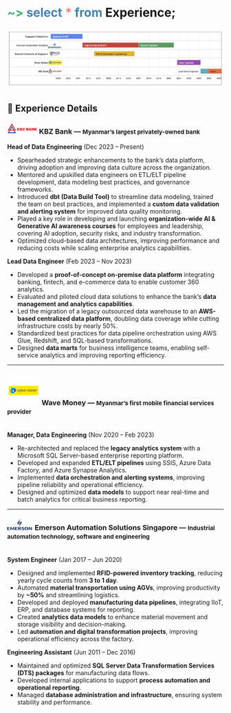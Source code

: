 
# <span style="color:MediumSeaGreen">~></span> <span style="color:SteelBlue">select</span> <span style="color:Salmon">*</span> <span style="color:SteelBlue">from</span> **Experience;**

![A chart of my education and career in timeline format.](/assets/images/career-timeline.jpg)

## **🧬 Experience Details**

### ![](/assets/images/KBZ_Bank_logo_mini.png) **KBZ Bank** — <small>Myanmar’s largest privately-owned bank</small>  
**Head of Data Engineering** (Dec 2023 – Present)  
- Spearheaded strategic enhancements to the bank’s data platform, driving adoption and improving data culture across the organization.  
- Mentored and upskilled data engineers on ETL/ELT pipeline development, data modeling best practices, and governance frameworks.  
- Introduced **dbt (Data Build Tool)** to streamline data modeling, trained the team on best practices, and implemented a **custom data validation and alerting system** for improved data quality monitoring.
- Played a key role in developing and launching **organization-wide AI & Generative AI awareness courses** for employees and leadership, covering AI adoption, security risks, and industry transformation.  
- Optimized cloud-based data architectures, improving performance and reducing costs while scaling enterprise analytics capabilities.  

**Lead Data Engineer** (Feb 2023 – Nov 2023)  
- Developed a **proof-of-concept on-premise data platform** integrating banking, fintech, and e-commerce data to enable customer 360 analytics.  
- Evaluated and piloted cloud data solutions to enhance the bank’s **data management and analytics capabilities**.  
- Led the migration of a legacy outsourced data warehouse to an **AWS-based centralized data platform**, doubling data coverage while cutting infrastructure costs by nearly 50%.  
- Standardized best practices for data pipeline orchestration using AWS Glue, Redshift, and SQL-based transformations.  
- Designed **data marts** for business intelligence teams, enabling self-service analytics and improving reporting efficiency.  

---

### ![](/assets/images/WaveMoney-logo-mini.png) **Wave Money** — <small>Myanmar’s first mobile financial services provider</small> <br/><br/>

**Manager, Data Engineering** (Nov 2020 – Feb 2023)  
- Re-architected and replaced the **legacy analytics system** with a Microsoft SQL Server-based enterprise reporting platform.  
- Developed and expanded **ETL/ELT pipelines** using SSIS, Azure Data Factory, and Azure Synapse Analytics.  
- Implemented **data orchestration and alerting systems**, improving pipeline reliability and operational efficiency.  
- Designed and optimized **data models** to support near real-time and batch analytics for critical business reporting.  

---

### ![](/assets/images/emerson-logo-mini.png) **Emerson Automation Solutions Singapore** — <small>Industrial automation technology, software and engineering </small> <br/><br/>

**System Engineer** (Jan 2017 – Jun 2020)  
- Designed and implemented **RFID-powered inventory tracking**, reducing yearly cycle counts from **3 to 1 day**.  
- Automated **material transportation using AGVs**, improving productivity by **~50%** and streamlining logistics.  
- Developed and deployed **manufacturing data pipelines**, integrating IIoT, ERP, and database systems for reporting.  
- Created **analytics data models** to enhance material movement and storage visibility and decision-making.  
- Led **automation and digital transformation projects**, improving operational efficiency across the factory.

**Engineering Assistant** (Jun 2011 – Dec 2016)  
- Maintained and optimized **SQL Server Data Transformation Services (DTS) packages** for manufacturing data flows.  
- Developed internal applications to support **process automation and operational reporting**.  
- Managed **database administration and infrastructure**, ensuring system stability and performance.  
